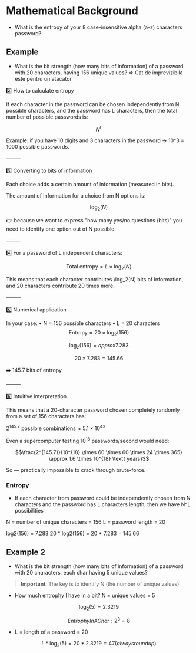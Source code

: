 # Mathematical Background

- What is the entropy of your 8 case-insensitive alpha (a-z) characters password?

## Example

- What is the bit strength (how many bits of information) of a password with 20 characters, having 156 unique values? => Cat de imprevizibila este pentru un atacator

2️⃣ How to calculate entropy

If each character in the password can be chosen independently from N possible characters,
and the password has L characters,
then the total number of possible passwords is:

$$N^L$$

Example: if you have 10 digits and 3 characters in the password → 10^3 = 1000 possible passwords.

⸻

3️⃣ Converting to bits of information

Each choice adds a certain amount of information (measured in bits).

The amount of information for a choice from N options is:

$$\log_2(N)$$

👉 because we want to express "how many yes/no questions (bits)" you need to identify one option out of N possible.

⸻

4️⃣ For a password of L independent characters:

$$\text{Total entropy} = L \times \log_2(N)$$

This means that each character contributes \log_2(N) bits of information,
and 20 characters contribute 20 times more.

⸻

5️⃣ Numerical application

In your case:
    • N = 156 possible characters
    • L = 20 characters
$$\text{Entropy} = 20 \times \log_2(156)$$

$$\log_2(156) =approx 7.283$$

$$20 \times 7.283 = 145.66$$

➡️ 145.7 bits of entropy

⸻

6️⃣ Intuitive interpretation

This means that a 20-character password chosen completely randomly from a set of 156 characters has:

$2^{145.7} \text{ possible combinations} \approx 5.1 \times 10^{43}$

Even a supercomputer testing $10^{18}$ passwords/second would need:

$$\frac{2^{145.7}}{10^{18} \times 60 \times 60 \times 24 \times 365} \approx 1.6 \times 10^{18} \text{ years}$$

So — practically impossible to crack through brute-force.

### Entropy

- If each character from password could be independently chosen from N characters and the password has L characters length, then we have N^L possibilities

N = number of unique characters = 156
L = password length = 20

log2(156) = 7.283
20 * log2(156) = 20 * 7.283 = 145.66

## Example 2

- What is the bit strength (how many bits of information) of a password with 20 characters, each char having 5 unique values?

> **Important**: The key is to identify N (the number of unique values)

- How much entrophy I have in a bit? N = unique values = 5

$$\log_2(5) = 2.3219$$

$$ Entrophy In A Char: 2 ^ 3 = 8 $$

- L = length of a password = 20

$$ L * \log_2(5) = 20 * 2.3219 = 47 (always round up) $$

